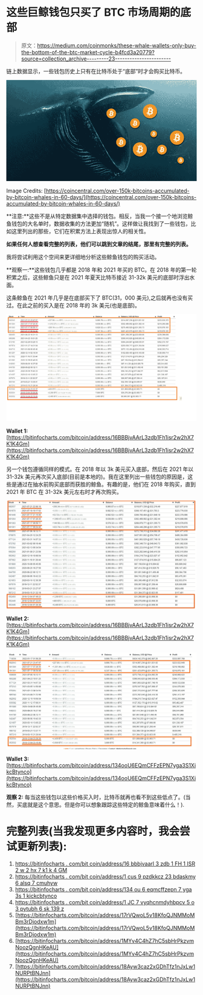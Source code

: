 # 这些巨鲸钱包只买了 BTC 市场周期的底部

> 原文：<https://medium.com/coinmonks/these-whale-wallets-only-buy-the-bottom-of-the-btc-market-cycle-b4fcd3a20779?source=collection_archive---------23----------------------->

链上数据显示，一些钱包历史上只有在比特币处于“底部”时才会购买比特币。

![](img/36708d31c0ac6ec239d1383a6fe3eafd.png)

Image Credits: [https://coincentral.com/over-150k-bitcoins-accumulated-by-bitcoin-whales-in-60-days/](https://coincentral.com/over-150k-bitcoins-accumulated-by-bitcoin-whales-in-60-days/)

**注意:**这些不是从特定数据集中选择的钱包。相反，当我一个接一个地浏览鲸鱼钱包的大名单时，数据收集的方法更加“随机”。这样做让我找到了一些钱包，比如这里列出的那些，它们在积累方法上表现出惊人的相关性。

**如果任何人想查看完整的列表，他们可以跳到文章的结尾，那里有完整的列表。**

我将尝试利用这个空间来更详细地分析这些鲸鱼钱包的购买活动。

**观察一:**这些钱包几乎都是 2018 年和 2021 年买的 BTC。在 2018 年的第一轮积累之后，这些鲸鱼只是在 2021 年夏天比特币接近 31-32k 美元的底部时浮出水面。

这条鲸鱼在 2021 年几乎是在底部买下了 BTC(31，000 美元),之后就再也没有买过。在此之前的买入是在 2018 年的 3k 美元(也是底部)。

![](img/29ca8a641a2f4b5c4d1c3c4f11e79255.png)

**Wallet 1:** [https://bitinfocharts.com/bitcoin/address/16BBBjvAArL3zdb1Fh1isr2w2hX7K1K4Gm](https://bitinfocharts.com/bitcoin/address/16BBBjvAArL3zdb1Fh1isr2w2hX7K1K4Gm)

另一个钱包遵循同样的模式。在 2018 年以 3k 美元买入底部，然后在 2021 年以 31-32k 美元再次买入底部(目前是本地的)。我在这里列出一些钱包的原因是，这些是通过在抽水前购买底部而获胜的鲸鱼。有趣的是，他们在 2018 年购买，直到 2021 年 BTC 在 31-32k 美元左右时才再次购买。

![](img/b869b7a68469aa7775a21cc666623d74.png)

**Wallet 2:** [https://bitinfocharts.com/bitcoin/address/16BBBjvAArL3zdb1Fh1isr2w2hX7K1K4Gm](https://bitinfocharts.com/bitcoin/address/16BBBjvAArL3zdb1Fh1isr2w2hX7K1K4Gm)

![](img/9e911aa16fe5fcc1dbf3e44a734246cd.png)

**Wallet 3:** [https://bitinfocharts.com/bitcoin/address/134ooU6EQmCFFzEPN7yga3S1XikcBtynco](https://bitinfocharts.com/bitcoin/address/134ooU6EQmCFFzEPN7yga3S1XikcBtynco)

**观察 2:** 每当这些钱包以这些价格买入时，比特币就再也看不到这些低点了。(当然，买底就是这个意思。但是你可以想象跟踪这些特定的鲸鱼意味着什么！).

# **完整列表(当我发现更多内容时，我会尝试更新列表):**

1.  [https://bitinfocharts . com/bit coin/address/16 bbbjvaarl 3 zdb 1 FH 1 ISR 2 w 2 hx 7 k1 k 4 GM](https://bitinfocharts.com/bitcoin/address/16BBBjvAArL3zdb1Fh1isr2w2hX7K1K4Gm)
2.  [https://bitinfocharts . com/bit coin/address/1 cus 9 pzdkkcz 23 bdaskmy 6 alsq 7 cmuhyw](https://bitinfocharts.com/bitcoin/address/1Cus9pZdkckCz23bDAsKMY6aLSQ7CmuHyw)
3.  [https://bitinfocharts . com/bit coin/address/134 ou 6 eqmcffzepn 7 yga 3s 1 kickcbtynco](https://bitinfocharts.com/bitcoin/address/134ooU6EQmCFFzEPN7yga3S1XikcBtynco)
4.  [https://bitinfocharts . com/bit coin/address/1 JC 7 vyqhcnmdyhbpcv 5 o 3 pytubh 6 sk 139 z](https://bitinfocharts.com/bitcoin/address/1Jc7vYQHCnmdyhbpcv5o3pYtUbH6Sk139z)
5.  [https://bitinfocharts.com/bitcoin/address/17rVQwoL5v18KfoQJNMMoMBm3rDjodxw1m](https://bitinfocharts.com/bitcoin/address/17rVQwoL5v18KfoQJNMMoMBm3rDjodxw1m)
6.  [https://bitinfocharts.com/bitcoin/address/1MYv4C4hZ7hC5sbHrPkzvmNoozQgnHKeAU](https://bitinfocharts.com/bitcoin/address/1MYv4C4hZ7hC5sbHrPkzvmNoozQgnHKeAU)
7.  [https://bitinfocharts.com/bitcoin/address/18Ayw3caz2xGDhTfz1nJxLw1NURPtBNJnn](https://bitinfocharts.com/bitcoin/address/18Ayw3caz2xGDhTfz1nJxLw1NURPtBNJnn)